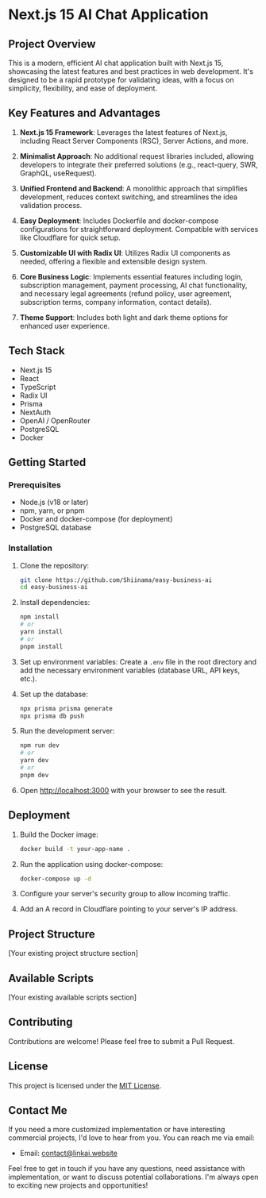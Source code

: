 # Next.js 15 AI Chat Application

## Project Overview

This is a modern, efficient AI chat application built with Next.js 15, showcasing the latest features and best practices in web development. It's designed to be a rapid prototype for validating ideas, with a focus on simplicity, flexibility, and ease of deployment.

## Key Features and Advantages

1. **Next.js 15 Framework**: Leverages the latest features of Next.js, including React Server Components (RSC), Server Actions, and more.

2. **Minimalist Approach**: No additional request libraries included, allowing developers to integrate their preferred solutions (e.g., react-query, SWR, GraphQL, useRequest).

3. **Unified Frontend and Backend**: A monolithic approach that simplifies development, reduces context switching, and streamlines the idea validation process.

4. **Easy Deployment**: Includes Dockerfile and docker-compose configurations for straightforward deployment. Compatible with services like Cloudflare for quick setup.

5. **Customizable UI with Radix UI**: Utilizes Radix UI components as needed, offering a flexible and extensible design system.

6. **Core Business Logic**: Implements essential features including login, subscription management, payment processing, AI chat functionality, and necessary legal agreements (refund policy, user agreement, subscription terms, company information, contact details).

7. **Theme Support**: Includes both light and dark theme options for enhanced user experience.

## Tech Stack

- Next.js 15
- React
- TypeScript
- Radix UI
- Prisma
- NextAuth
- OpenAI / OpenRouter
- PostgreSQL
- Docker

## Getting Started

### Prerequisites

- Node.js (v18 or later)
- npm, yarn, or pnpm
- Docker and docker-compose (for deployment)
- PostgreSQL database

### Installation

1. Clone the repository:

   ```bash
   git clone https://github.com/Shiinama/easy-business-ai
   cd easy-business-ai
   ```

2. Install dependencies:

   ```bash
   npm install
   # or
   yarn install
   # or
   pnpm install
   ```

3. Set up environment variables:
   Create a `.env` file in the root directory and add the necessary environment variables (database URL, API keys, etc.).

4. Set up the database:

   ```bash
   npx prisma prisma generate
   npx prisma db push
   ```

5. Run the development server:

   ```bash
   npm run dev
   # or
   yarn dev
   # or
   pnpm dev
   ```

6. Open [http://localhost:3000](http://localhost:3000) with your browser to see the result.

## Deployment

1. Build the Docker image:

   ```bash
   docker build -t your-app-name .
   ```

2. Run the application using docker-compose:

   ```bash
   docker-compose up -d
   ```

3. Configure your server's security group to allow incoming traffic.

4. Add an A record in Cloudflare pointing to your server's IP address.

## Project Structure

[Your existing project structure section]

## Available Scripts

[Your existing available scripts section]

## Contributing

Contributions are welcome! Please feel free to submit a Pull Request.

## License

This project is licensed under the [MIT License](LICENSE).

## Contact Me

If you need a more customized implementation or have interesting commercial projects, I'd love to hear from you. You can reach me via email:

- Email: [contact@linkai.website](mailto:contact@linkai.website)

Feel free to get in touch if you have any questions, need assistance with implementation, or want to discuss potential collaborations. I'm always open to exciting new projects and opportunities!
